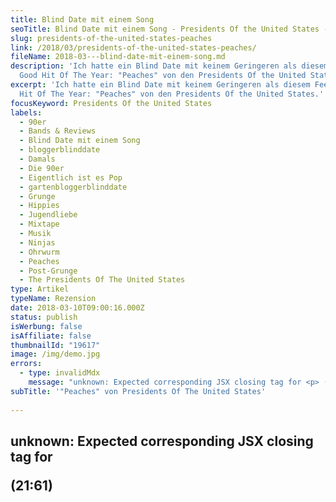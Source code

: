 ```yaml
---
title: Blind Date mit einem Song
seoTitle: Blind Date mit einem Song - Presidents Of the United States -"Peaches"
slug: presidents-of-the-united-states-peaches
link: /2018/03/presidents-of-the-united-states-peaches/
fileName: 2018-03---blind-date-mit-einem-song.md
description: 'Ich hatte ein Blind Date mit keinem Geringeren als diesem Feel
  Good Hit Of The Year: "Peaches" von den Presidents Of the United States.'
excerpt: 'Ich hatte ein Blind Date mit keinem Geringeren als diesem Feel Good
  Hit Of The Year: "Peaches" von den Presidents Of the United States.'
focusKeyword: Presidents Of the United States
labels:
  - 90er
  - Bands & Reviews
  - Blind Date mit einem Song
  - bloggerblinddate
  - Damals
  - Die 90er
  - Eigentlich ist es Pop
  - gartenbloggerblinddate
  - Grunge
  - Hippies
  - Jugendliebe
  - Mixtape
  - Musik
  - Ninjas
  - Ohrwurm
  - Peaches
  - Post-Grunge
  - The Presidents Of The United States
type: Artikel
typeName: Rezension
date: 2018-03-10T09:00:16.000Z
status: publish
isWerbung: false
isAffiliate: false
thumbnailId: "19617"
image: /img/demo.jpg
errors:
  - type: invalidMdx
    message: "unknown: Expected corresponding JSX closing tag for <p> (21:61)"
subTitle: '"Peaches" von Presidents Of The United States'
  
---
```


## unknown: Expected corresponding JSX closing tag for <p> (21:61)

<!--
Zum Jahresanfang gab es eine kleine Überraschung für mich: Björn vom Blog
Gartenbaukunst kündigte das nächste Blind Date mit einem Song an. Das Tolle
daran: Der Song! Ich darf über "Peaches" von den Presidents Of The United States
schreiben! Ich meine: Wie genial ist das denn?

<blockquote>
## Für alle, die die Bloggeraktion „Blind Date mit einem Song“ noch nicht kennen, hier noch eine kurze Erklärung:
Jede/r Blogger/in, der/die teilnimmt, hat ein Blind Date. Nicht mit einem Menschen, sondern mit einem Song. Alle Teilnehmer hören sich das selbe Lied an und schreiben ihre Assoziationen dazu auf. Dabei sind sie ganz frei und können ihrem Schreibstil und ihrer Fantasie freien Lauf lassen. Alle Blogger veröffentlichen Ihre Artikel am selben Tag zu selben Uhrzeit und verlinken sich untereinander.

Ausgedacht haben sich das „Blind Date mit einem Song“ Caro von 
_Hauptstadtgarten\*_ und Björn von  _Gartenbaukunst_ \*. Heute findet es zum
vierten mal statt. Ich persönlich bin zum dritten mal dabei.

Für mich liegt der Reiz der Aktion in der Neugierde darauf, was die anderen
schreiben. Die letzen Male fiel mir auf, dass wirklich jede/r der 11
Teilnehmer/innen etwas komplett Anderes über den Song geschrieben hatte, es sich
aber dennoch alles sehr gut ineinanderfügte. Die Texte passten, obwohl sie
unterschiedlich waren, sehr gut zusammen. Sie harmonierten.</blockquote>

## Mein Blind Date mit "Peaches" von den Presidents Of The United States

![Presidents Of the United States](http://cardamonchai.com/wp-content/uploads/2018/02/peach-2573836_640-300x200.jpg)

Ihre große Zeit hatten die Presidents Of The United States von 1994 - 1998 und
ihr Song begleitete mich damals länger, als nur einen Sommer. Er kam auf nahezu
jedem Mixtape vor, welches ich mit Hilfe des Radios zusammenstellte und auch auf
meinem ersten Videotape, zusammengestellt aus Songs, die ich beim (damals noch
echten) MTV aufgenommen hatte, durfte er natürlich nicht fehlen. Ja, ein
Videotape. MTV. Ray Cokes. Hach, die guten alten Zeiten. Ich war mir damals
tatsächlich sicher, dass ich mal VJane werden würde. Was genau das zu bedeuten
hatte, wurde mir ein paar Jahre später jäh bewusst und ich habe mir das dann
doch noch mal anders überlegt. Doch, ich schweife ab. Zurück zum Song.

"Ich ziehe auf's Land und pflücke jede Menge Pfirsiche" singt Sänger Chris
Ballew in lyrischer Stimmung vor sich hin, seinen pfirsichbeflaumten Kopf in die
Scheinwerfersonne des Video-Aufnahmestudios reckend. Was er damit genau meint,
hinterfrage ich hier jetzt mal nicht, ich bleibe bei der botanisch-lukullischen
Auslegung. Im Video steht die Grunge-Band rund um eine große Kiste reifer
Pfirsiche drapiert und groovt zu ihrer Huldigung. Und dann geht es los.
Mehrstimmiger Gesang, Hüpferei, Eskalation. Fast. Dann ein kurzer Breaktdown.
Man rappelt sich auf und

> "Millionen von Pfirsichen! Pfirsiche für mich! Millionen von Pfirsichen,
> Pfirsiche für mich!"

## Ninjas betreten die Szenerie

![Presidents Of The United States](http://cardamonchai.com/wp-content/uploads/2018/02/peaches-869386_640-300x200.jpg)

Plötzlich tauchen aus den Büschen schwarz gekleidete Ninja-Kämpfer auf und
greifen die Band an. Ein paar Schreie und Gummitwist-Spezialeffekte später,
sitzt die ganze Band oben auf einem Pfirsichbaum. Die Ninjas knallen mit den
Köpfen gegeneinander und verschwinden. Die Band springt vom Baum, der Kameramann
bekommt einen Schlag auf die Nase und: Blackout.

Maskierte Menschen in dunkler Kleidung greifen fröhlich bunte Endzeithippies in
Pastell-(Flanell-) Hemden an. Diese lassen sich das nicht gefallen und schlagen
zurück. Mit eingängiger Musik und coolen Moves.
[Wie man das auslegen könnte](/2017/07/nog20/) ? In der heutigen Zeit? Ich denke
noch darüber nach.

Das Lied jedoch hat sich endlich wieder da eingenistet, wo es hingehört: In die
kleine Gehirnecke direkt hinter meinem linken Ohr, die für die guten Ohrwürmer
reserviert ist. Warum musste es nur irgendwann von diesem Platz weichen? Doch
wohl nicht aus Kapazitätsgründen? Lockere Gute-Laune-Musik muss auch einfach ab
und zu mal sein. Es muss nicht immer alles auf den Punkt komponiert und
möglichst kompliziert sein. Und Pfirsiche sind schon was Tolles, oder?  Da freut
man sich doch auf den Sommer.

Ich gebe zu: Ein wirkliches Blind-Date war es dieses Mal nicht, da ich den Song
schon kannte, aber ich glaube, dass ich ihm heute anders begegnet bin, als im
Sommer 1996.

Produziert wurde "Peaches" übrigens vom Amerikaner Conrad Uno. Zur Uraufführung
wurde das Stück am 27. Februar 1996 gebracht. Danach sprengte es überall die
Charts und wurde sogar für einen Grammy nominiert. Die Single durfte Ende der
90er Jahr in keinem gut sortierten Haushalt fehlen. Wenn man Besuch bekam und
sie nicht nach spätestens drei Minuten spielte, bekam man nichts vom
mitgebrachten Pfirsichkuchen ab.

Ja, so war das damals. Ich werde alt.

<iframe src="https://www.youtube.com/embed/wvAnQqVJ3XQ" width="560" height="315" frameborder="0" allowfullscreen="allowfullscreen"></iframe>

## Teilnehmer am Blind Date mit "Peaches" von den Presidents Of The United States

- [Gartenbaukunst](https://gartenbaukunst.wordpress.com/)
- [Hauptstadtgarten](https://www.hauptstadtgarten.de/)
- [Beetkultur](https://www.beetkultur.de/)
- [Der kleine Horrorgarten](http://der-kleine-horror-garten.de/)
- [Karo-Tina Aldente](https://karotinasblog.wordpress.com/)
- [Milli Blohm](http://millibloom.com/)
- [Rienmakäfer](https://rienmakaefer.com/blog/)
- [Garteneuphorie](https://garteneuphorie.wordpress.com/)
- [Grünliebe](http://xn--grneliebe-r9a.de/)
- [Garteninspektor](http://www.garteninspektor.com/)
- [Faun &amp; Farn](http://faunundfarn.de/)
- [Mrs. Greenhouse](https://mrsgreenhouse.de/)
- [Buddenbohm &amp; Söhne](http://www.buddenbohm-und-soehne.de/)
- [Syl Gervais](https://www.syl-gervais.com/)
- [Anne bloggt cardamonchai - Rock 'n' Roll vegan]()

## Wegweiser Blind Date mit einem Song

1.  [Eels - "I Like Birds"](/2017/09/i-like-birds-blind-date-mit-einem-ganz-besonderen-song/)
1.  [Nancy Sinatra - "Summer Wine"](/2017/07/blind-date-summerwine/)
1.  The Presidents Of the United States - "Peaches"

_To be continued..._

**Bilder:** Titel: Presidents Of The United States, Artwort; erstes Bild im
Text: [Coulour](https://pixabay.com/de/users/Couleur-1195798/), Pixabay; zweites
Bild im Text; [Free Photos](https://pixabay.com/de/users/Free-Photos-242387/),
Pixabay

-->

  